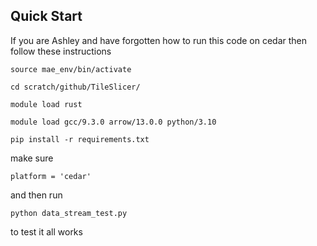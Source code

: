 ## Quick Start
If you are Ashley and have forgotten how to run this code on cedar then follow these instructions 

```
source mae_env/bin/activate
```

```
cd scratch/github/TileSlicer/
```

```
module load rust
```

```
module load gcc/9.3.0 arrow/13.0.0 python/3.10
```

```
pip install -r requirements.txt 
```

make sure 

```
platform = 'cedar'
```

and then run
```
python data_stream_test.py
```
to test it all works